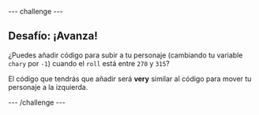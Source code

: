 \--- challenge \---

## Desafío: ¡Avanza!

¿Puedes añadir código para subir a tu personaje (cambiando tu variable `chary` por `-1`) cuando el `roll` está entre `270` y `315`?

El código que tendrás que añadir será **very** similar al código para mover tu personaje a la izquierda.

\--- /challenge \---